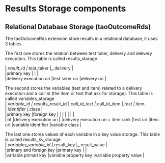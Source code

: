 <!--
parent:
    title: Documentation_for_core_components
author:
    - 'Antoine Robin'
created_at: '2015-07-24 14:41:27'
updated_at: '2015-07-27 09:29:43'
tags:
    - 'Documentation for core components'
-->

Results Storage components
==========================

Relational Database Storage (taoOutcomeRds)
-------------------------------------------

The taoOutcomeRds extension store results in a relational database, it uses 3 tables.<br/>

The first one stores the relation between test taker, delivery and delivery execution. This table is called results\_storage.<br/>

|*.result\_id |*.test\_taker |\_.delivery |\
|primary key | | |\
|delivery execution uri |test taker uri |delivery uri |

The second stores the variables (test and item) related to a delivery execution and a call id (the item or test that ask for storage). This table is called variables\_storage\
|*.variable\_id |*.results\_result\_id |*.call\_id\_test |*.call\_id\_item |*.test |*.item |*.identifier |*.class |\
|primary key |foreign key | | | | | | |\
|int |delivery execution uri | |delivery execution uri + item rank |test uri |item uri |variable identifier |variable class |

The last one stores values of each variable in a key value storage. This table is called results\_kv\_storage\
|*.variables\_variable\_id |*.result\_key |\_.result\_value |\
|primary and foreign key |primary key | |\
|variable primari key |variable property key |variable property value |

